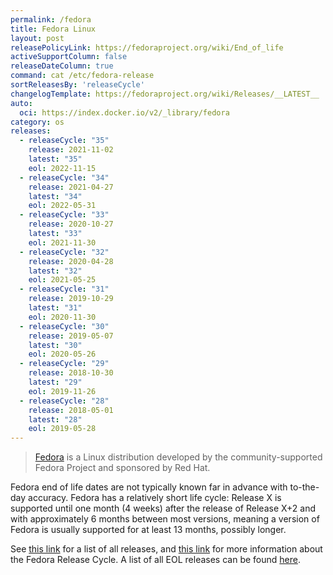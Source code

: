 ```yaml
---
permalink: /fedora
title: Fedora Linux
layout: post
releasePolicyLink: https://fedoraproject.org/wiki/End_of_life
activeSupportColumn: false
releaseDateColumn: true
command: cat /etc/fedora-release 
sortReleasesBy: 'releaseCycle'
changelogTemplate: https://fedoraproject.org/wiki/Releases/__LATEST__
auto:
  oci: https://index.docker.io/v2/_library/fedora
category: os
releases:
  - releaseCycle: "35"
    release: 2021-11-02
    latest: "35"
    eol: 2022-11-15
  - releaseCycle: "34"
    release: 2021-04-27
    latest: "34"
    eol: 2022-05-31
  - releaseCycle: "33"
    release: 2020-10-27
    latest: "33"
    eol: 2021-11-30
  - releaseCycle: "32"
    release: 2020-04-28
    latest: "32"
    eol: 2021-05-25
  - releaseCycle: "31"
    release: 2019-10-29
    latest: "31"
    eol: 2020-11-30
  - releaseCycle: "30"
    release: 2019-05-07
    latest: "30"
    eol: 2020-05-26
  - releaseCycle: "29"
    release: 2018-10-30
    latest: "29"
    eol: 2019-11-26
  - releaseCycle: "28"
    release: 2018-05-01
    latest: "28"
    eol: 2019-05-28
---
```


> [Fedora](https://getfedora.org/) is a Linux distribution developed by the community-supported Fedora Project and sponsored by Red Hat.

Fedora end of life dates are not typically known far in advance with to-the-day accuracy. Fedora has a relatively short life cycle: Release X is supported until one month (4 weeks) after the release of Release X+2 and with approximately 6 months between most versions, meaning a version of Fedora is usually supported for at least 13 months, possibly longer.

See [this link](https://fedoraproject.org/wiki/Releases) for a list of all releases, and [this link](https://fedoraproject.org/wiki/Fedora_Release_Life_Cycle) for more information about the Fedora Release Cycle. A list of all EOL releases can be found [here](https://fedoraproject.org/wiki/End_of_life).
